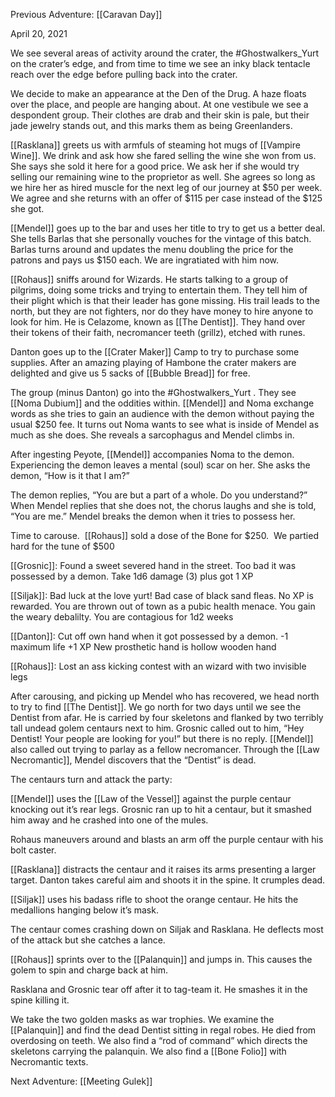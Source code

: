 Previous Adventure: [[Caravan Day]]

April 20, 2021

We see several areas of activity around the crater, the #Ghostwalkers_Yurt  on the crater’s edge, and from time to time we see an inky black tentacle reach over the edge before pulling back into the crater. 

We decide to make an appearance at the Den of the Drug. A haze floats over the place, and people are hanging about. At one vestibule we see a despondent group. Their clothes are drab and their skin is pale, but their jade jewelry stands out, and this marks them as being Greenlanders. 

[[Rasklana]] greets us with armfuls of steaming hot mugs of [[Vampire Wine]]. We drink and ask how she fared selling the wine she won from us. She says she sold it here for a good price. We ask her if she would try selling our remaining wine to the proprietor as well. She agrees so long as we hire her as hired muscle for the next leg of our journey at $50 per week. We agree and she returns with an offer of $115 per case instead of the $125 she got. 

[[Mendel]] goes up to the bar and uses her title to try to get us a better deal. She tells Barlas that she personally vouches for the vintage of this batch. Barlas turns around and updates the menu doubling the price for the patrons and pays us $150 each. We are ingratiated with him now. 

[[Rohaus]] sniffs around for Wizards. He starts talking to a group of pilgrims, doing some tricks and trying to entertain them. They tell him of their plight which is that their leader has gone missing. His trail leads to the north, but they are not fighters, nor do they have money to hire anyone to look for him. He is Celazome, known as [[The Dentist]]. They hand over their tokens of their faith, necromancer teeth (grillz), etched with runes. 

Danton goes up to the [[Crater Maker]] Camp to try to purchase some supplies. After an amazing playing of Hambone the crater makers are delighted and give us 5 sacks of [[Bubble Bread]] for free. 

The group (minus Danton) go into the #Ghostwalkers_Yurt . They see [[Noma Dubium]] and the oddities within. [[Mendel]] and Noma exchange words as she tries to gain an audience with the demon without paying the usual $250 fee. It turns out Noma wants to see what is inside of Mendel as much as she does. She reveals a sarcophagus and Mendel climbs in.  
 
After ingesting Peyote, [[Mendel]] accompanies Noma to the demon. Experiencing the demon leaves a mental (soul) scar on her. She asks the demon, “How is it that I am?”

The demon replies, “You are but a part of a whole. Do you understand?” When Mendel replies that she does not, the chorus laughs and she is told, “You are me.” Mendel breaks the demon when it tries to possess her.

Time to carouse.  [[Rohaus]] sold a dose of the Bone for $250.  We partied hard for the tune of $500

[[Grosnic]]: Found a sweet severed hand in the street. Too bad it was possessed by a demon. Take 1d6 damage (3) plus got 1 XP

[[Siljak]]: Bad luck at the love yurt! Bad case of black sand fleas. No XP is rewarded. You are thrown out of town as a pubic health menace. You gain the weary debalilty. You are contagious for 1d2 weeks

[[Danton]]: Cut off own hand when it got possessed by a demon. -1 maximum life +1 XP New prosthetic hand is hollow wooden hand

[[Rohaus]]: Lost an ass kicking contest with an wizard with two invisible legs

After carousing, and picking up Mendel who has recovered, we head north to try to find [[The Dentist]]. We go north for two days until we see the Dentist from afar. He is carried by four skeletons and flanked by two terribly tall undead golem centaurs next to him. Grosnic called out to him, “Hey Dentist! Your people are looking for you!” but there is no reply. [[Mendel]] also called out trying to parlay as a fellow necromancer. Through the [[Law Necromantic]], Mendel discovers that the “Dentist” is dead.

The centaurs turn and attack the party:

[[Mendel]] uses the [[Law of the Vessel]] against the purple centaur knocking out it’s rear legs. Grosnic ran up to hit a centaur, but it smashed him away and he crashed into one of the mules. 

Rohaus maneuvers around and blasts an arm off the purple centaur with his bolt caster.

[[Rasklana]] distracts the centaur and it raises its arms presenting a larger target. Danton takes careful aim and shoots it in the spine. It crumples dead.

[[Siljak]] uses his badass rifle to shoot the orange centaur. He hits the medallions hanging below it’s mask. 

The centaur comes crashing down on Siljak and Rasklana. He deflects most of the attack but she catches a lance. 

[[Rohaus]] sprints over to the [[Palanquin]] and jumps in. This causes the golem to spin and charge back at him. 

Rasklana and Grosnic tear off after it to tag-team it. He smashes it in the spine killing it. 

We take the two golden masks as war trophies. We examine the [[Palanquin]] and find the dead Dentist sitting in regal robes. He died from overdosing on teeth. We also find a “rod of command” which directs the skeletons carrying the palanquin. We also find a [[Bone Folio]] with Necromantic texts.

Next Adventure: [[Meeting Gulek]]